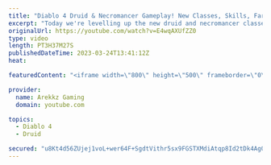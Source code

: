 ```yaml
---
title: "Diablo 4 Druid & Necromancer Gameplay! New Classes, Skills, Farming & Grinding (Diablo 4 Open Beta)"
excerpt: "Today we're levelling up the new druid and necromancer classes in co-op multiplayer so we can as powerful as possible and test ..."
originalUrl: https://youtube.com/watch?v=E4wqAXUfZZ0
type: video
length: PT3H37M27S
publishedDateTime: 2023-03-24T13:41:12Z
heat: 

featuredContent: "<iframe width=\"800\" height=\"500\" frameborder=\"0\" src=\"https://www.youtube.com/embed/E4wqAXUfZZ0\" allow=\"accelerometer; autoplay; encrypted-media; gyroscope; picture-in-picture\" allowfullscreen></iframe>"

provider:
  name: Arekkz Gaming
  domain: youtube.com

topics:
  - Diablo 4
  - Druid

secured: "u8Kt4d56ZUjej1voL+wer64F+SgdtVithr5sx9FGSTXMdiAtqp8Id2tDk4Ag0JtXUWI0BQpbjn76gS9nEQ1z/P4aV7tMH7spxOcRVxsQ/bhG7MPjZKUWuhmM2bILzuqKm7OeGAH5VcTO2ms0H7CmmP30q4GLqnNJuhaoB1tSpAiD4HR1clWvnlGgn7U98HyqmTAHPFQPz+0fDCSH1Cl7WXfDU6axjg6ydfhUtN0bptiNyz2SThXK1llMojdyzi2VmxB1jSP5FUN7EMStpdTdjSJD+TEKQvEXiWqmfNtNOqWjSFXS7fydcdYhuiU2pP0suvKXq/kwlpT6YGx47CdNZQ7t2Som57FcN6OHNdHMSlWStXQQwHOgazFmOk3tnRdGX4C2AfFZ6wFdsSk0Bo2SLX5OTgtcqOo8MQdICvKnyGQ=;74Q86Fiud9siA00fB7KkZA=="
---
```


